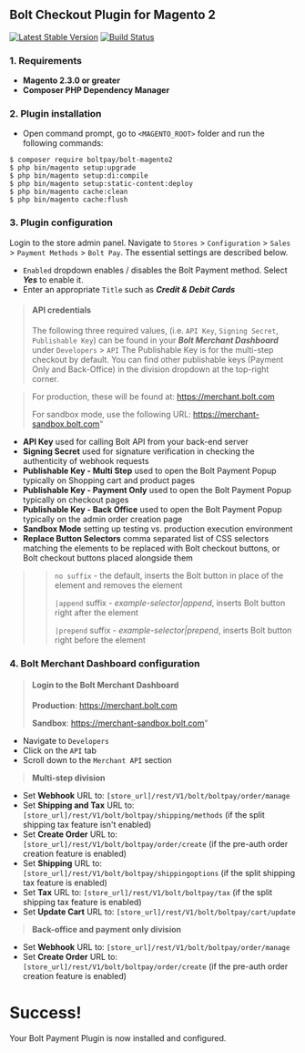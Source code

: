 ## Bolt Checkout Plugin for Magento 2 

[![Latest Stable Version](https://poser.pugx.org/boltpay/bolt-magento2/v/stable.png)](https://packagist.org/packages/boltpay/bolt-magento2)
[![Build Status](https://circleci.com/gh/BoltApp/bolt-magento2.svg?style=shield)](https://circleci.com/gh/BoltApp/bolt-magento2)

### 1. Requirements

+ **Magento 2.3.0 or greater**
+ **Composer PHP Dependency Manager**

### 2. Plugin installation

+ Open command prompt, go to `<MAGENTO_ROOT>` folder and run the following
commands:

```
$ composer require boltpay/bolt-magento2
$ php bin/magento setup:upgrade
$ php bin/magento setup:di:compile
$ php bin/magento setup:static-content:deploy
$ php bin/magento cache:clean
$ php bin/magento cache:flush
```

### 3. Plugin configuration

Login to the store admin panel.
Navigate to `Stores` > `Configuration` > `Sales` > `Payment Methods` > `Bolt Pay`.
The essential settings are described below.

+ `Enabled` dropdown enables / disables the Bolt Payment method.
Select ***Yes*** to enable it.
+ Enter an appropriate `Title` such as ***Credit & Debit Cards***

> #### API credentials
> The following three required values, (i.e. `API Key`, `Signing Secret`, `Publishable Key`) can be found in your ***Bolt Merchant Dashboard***  under `Developers` > `API`
> The Publishable Key is for the multi-step checkout by default. You can find other publishable keys (Payment Only and Back-Office) in the division dropdown at the top-right corner.

> For production, these will be found at:
> https://merchant.bolt.com
>
> For sandbox mode, use the following URL:
> https://merchant-sandbox.bolt.com"


+ **API Key**
used for calling Bolt API from your back-end server
+ **Signing Secret**
used for signature verification in checking the authenticity of webhook requests
+ **Publishable Key - Multi Step**
used to open the Bolt Payment Popup typically on Shopping cart and product pages
+ **Publishable Key - Payment Only**
used to open the Bolt Payment Popup typically on checkout pages
+ **Publishable Key - Back Office**
used to open the Bolt Payment Popup typically on the admin order creation page 
+ **Sandbox Mode**
setting up testing vs. production execution environment
+ **Replace Button Selectors**
comma separated list of CSS selectors matching the elements to be replaced with Bolt checkout buttons, or Bolt checkout buttons placed alongside them
>> `no suffix` - the default, inserts the Bolt button in place of the element and removes the element
>>
>> `|append` suffix - *example-selector|append*, inserts Bolt button right after the element
>>
>> `|prepend` suffix - *example-selector|prepend*, inserts Bolt button right before the element
### 4. Bolt Merchant Dashboard configuration
> #### Login to the Bolt Merchant Dashboard
> **Production**: https://merchant.bolt.com
>
> **Sandbox**: https://merchant-sandbox.bolt.com"

+ Navigate to `Developers`
+ Click on the `API` tab
+ Scroll down to the `Merchant API` section

> **Multi-step division**
+ Set **Webhook** URL to: `[store_url]/rest/V1/bolt/boltpay/order/manage`
+ Set **Shipping and Tax** URL to: `[store_url]/rest/V1/bolt/boltpay/shipping/methods` (if the split shipping tax feature isn't enabled)
+ Set **Create Order** URL to: `[store_url]/rest/V1/bolt/boltpay/order/create` (if the pre-auth order creation feature is enabled)
+ Set **Shipping** URL to: `[store_url]/rest/V1/bolt/boltpay/shippingoptions` (if the split shipping tax feature is enabled)
+ Set **Tax** URL to: `[store_url]/rest/V1/bolt/boltpay/tax` (if the split shipping tax feature is enabled)
+ Set **Update Cart** URL to: `[store_url]/rest/V1/bolt/boltpay/cart/update` 

> **Back-office and payment only division**
+ Set **Webhook** URL to: `[store_url]/rest/V1/bolt/boltpay/order/manage`
+ Set **Create Order** URL to: `[store_url]/rest/V1/bolt/boltpay/order/create` (if the pre-auth order creation feature is enabled)

# Success!
Your Bolt Payment Plugin is now installed and configured.
